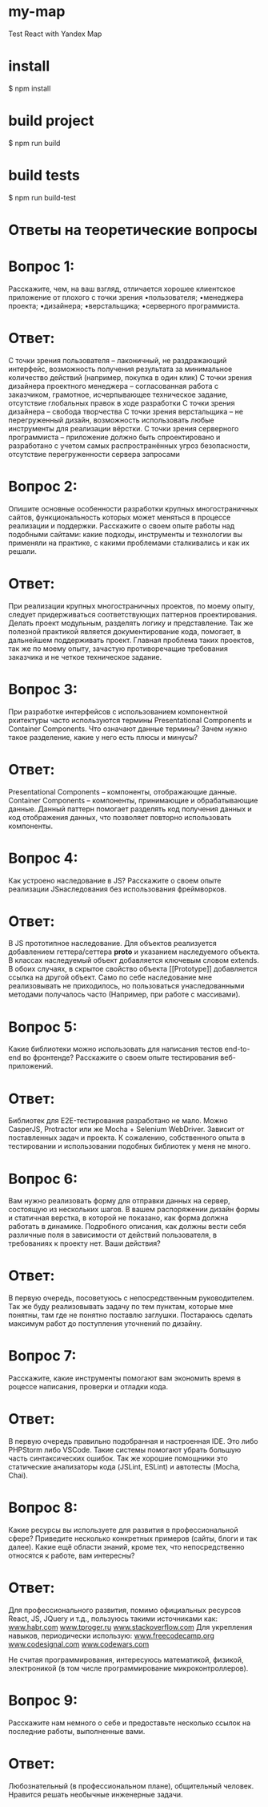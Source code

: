 # my-map
Test React with Yandex Map

# install
$ npm install

# build project
$ npm run build

# build tests
$ npm run build-test

# Ответы на теоретические вопросы

# Вопрос 1: 
Расскажите, чем, на ваш взгляд, отличается хорошее клиентское приложение от плохого с точки зрения
•пользователя;
•менеджера проекта;
•дизайнера;
•верстальщика;
•серверного программиста.  
# Ответ: 
С точки зрения пользователя – лаконичный, не раздражающий интерфейс, возможность получения результата за минимальное количество действий (например, покупка в один клик)
С точки зрения дизайнера проектного менеджера – согласованная работа с заказчиком, грамотное, исчерпывающее техническое задание, отсутствие глобальных правок в ходе разработки
С точки зрения дизайнера – свобода творчества
С точки зрения верстальщика – не перегруженный дизайн, возможность использовать любые инструменты для реализации вёрстки.
С точки зрения серверного программиста – приложение должно быть спроектировано и разработано с учетом самых распространённых угроз безопасности, отсутствие перегруженности сервера запросами 

# Вопрос 2: 
Опишите основные особенности разработки крупных многостраничных сайтов, функциональность которых может меняться в процессе реализации и поддержки. Расскажите о своем опыте работы над подобными сайтами: какие подходы, инструменты и технологии вы применяли на практике, с какими проблемами сталкивались и как их решали.
# Ответ: 
При реализации крупных многостраничных проектов, по моему опыту, следует придерживаться соответствующих паттернов проектирования. Делать проект модульным, разделять логику и представление. Так же полезной практикой является документирование кода, помогает, в дальнейшем поддерживать проект. Главная проблема таких проектов, так же по моему опыту, зачастую противоречащие требования заказчика и не четкое техническое задание.

# Вопрос 3: 
При разработке интерфейсов с использованием компонентной рхитектуры часто используются термины Presentational Сomponents и Сontainer Сomponents. Что
означают данные термины? Зачем нужно такое разделение, какие у него есть
плюсы и минусы?
# Ответ: 
Presentational Components – компоненты, отображающие данные. Container Components – компоненты, принимающие и обрабатывающие данные. Данный паттерн помогает разделять код получения данных и код отображения данных, что позволяет повторно использовать компоненты.

# Вопрос 4: 
Как устроено наследование в JS? Расскажите о своем опыте реализации JSнаследования без использования фреймворков.
# Ответ: 
В JS прототипное наследование. Для объектов реализуется добавлением геттера/сеттера __proto__ и указанием наследуемого объекта. В классах наследуемый объект добавляется ключевым словом extends. В обоих случаях, в скрытое свойство объекта [[Prototype]] добавляется ссылка на другой объект. Само по себе наследование мне реализовывать не приходилось, но пользоваться унаследованными методами получалось часто (Например, при работе с массивами). 

# Вопрос 5: 
Какие библиотеки можно использовать для написания тестов end-to-end во
фронтенде? Расскажите о своем опыте тестирования веб-приложений.
# Ответ: 
Библиотек для E2E-тестирования разработано не мало. Можно CasperJS, Protractor или же Mocha + Selenium WebDriver. Зависит от поставленных задач и проекта. К сожалению, собственного опыта в тестировании и использовании подобных библиотек у меня не много.

# Вопрос 6: 
Вам нужно реализовать форму для отправки данных на сервер, состоящую из нескольких шагов. В вашем распоряжении дизайн формы и статичная верстка, в
которой не показано, как форма должна работать в динамике. Подробного описания, как должны вести себя различные поля в зависимости от действий пользователя, в требованиях к проекту нет. Ваши действия?
# Ответ: 
В первую очередь, посоветуюсь с непосредственным руководителем. Так же буду реализовывать задачу по тем пунктам, которые мне понятны, там где не понятно поставлю заглушки. Постараюсь сделать максимум работ до поступления уточнений по дизайну.  

# Вопрос 7: 
Расскажите, какие инструменты помогают вам экономить время в роцессе написания, проверки и отладки кода.
# Ответ: 
В первую очередь правильно подобранная и настроенная IDE. Это либо PHPStorm либо VSCode. Такие системы помогают убрать большую часть синтаксических ошибок. Так же хорошие помощники это статические анализаторы кода (JSLint, ESLint) и автотесты (Mocha, Chai).

# Вопрос 8: 
Какие ресурсы вы используете для развития в профессиональной сфере? Приведите несколько конкретных примеров (сайты, блоги и так далее). Какие ещё области знаний, кроме тех, что непосредственно относятся к работе,
вам интересны?
# Ответ: 
Для профессионального развития, помимо официальных ресурсов React, JS, JQuery и т.д., пользуюсь такими источниками как:
www.habr.com
www.tproger.ru
www.stackoverflow.com
Для укрепления навыков, периодически использую:
www.freecodecamp.org
www.codesignal.com
www.codewars.com

Не считая программирования, интересуюсь математикой, физикой, электроникой (в том числе программирование микроконтроллеров). 

# Вопрос 9: 
Расскажите нам немного о себе и предоставьте несколько ссылок на последние работы, выполненные вами.
# Ответ: 
Любознательный (в профессиональном плане), общительный человек. Нравится решать необычные инженерные задачи. 
